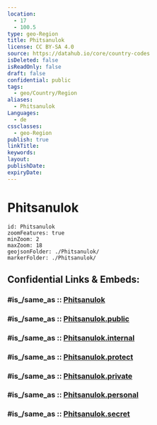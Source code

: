 ```yaml
---
location:
  - 17
  - 100.5
type: geo-Region
title: Phitsanulok
license: CC BY-SA 4.0
source: https://datahub.io/core/country-codes
isDeleted: false
isReadOnly: false
draft: false
confidential: public
tags:
  - geo/Country/Region
aliases:
  - Phitsanulok
Languages:
  - de
cssclasses:
  - geo-Region
publish: true
linkTitle:
keywords:
layout:
publishDate:
expiryDate:
---
```


# Phitsanulok

```leaflet
id: Phitsanulok
zoomFeatures: true 
minZoom: 2 
maxZoom: 18
geojsonFolder: ./Phitsanulok/
markerFolder: ./Phitsanulok/
```


## Confidential Links & Embeds: 

### #is_/same_as :: [Phitsanulok](/_Standards/Earth/Continent/Asia/Asia~South~East/Thailand/Provinces~Thailand/Phitsanulok.md) 

### #is_/same_as :: [Phitsanulok.public](/_public/Earth/Continent/Asia/Asia~South~East/Thailand/Provinces~Thailand/Phitsanulok.public.md) 

### #is_/same_as :: [Phitsanulok.internal](/_internal/Earth/Continent/Asia/Asia~South~East/Thailand/Provinces~Thailand/Phitsanulok.internal.md) 

### #is_/same_as :: [Phitsanulok.protect](/_protect/Earth/Continent/Asia/Asia~South~East/Thailand/Provinces~Thailand/Phitsanulok.protect.md) 

### #is_/same_as :: [Phitsanulok.private](/_private/Earth/Continent/Asia/Asia~South~East/Thailand/Provinces~Thailand/Phitsanulok.private.md) 

### #is_/same_as :: [Phitsanulok.personal](/_personal/Earth/Continent/Asia/Asia~South~East/Thailand/Provinces~Thailand/Phitsanulok.personal.md) 

### #is_/same_as :: [Phitsanulok.secret](/_secret/Earth/Continent/Asia/Asia~South~East/Thailand/Provinces~Thailand/Phitsanulok.secret.md)

